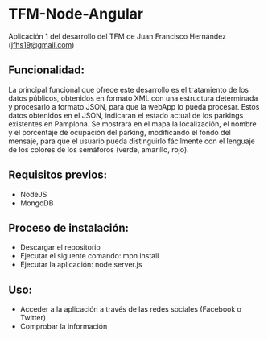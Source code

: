 # TFM-Node-Angular
Aplicación 1 del desarrollo del TFM de Juan Francisco Hernández  (jfhs19@gmail.com)

Funcionalidad:
--------------------
La principal funcional que ofrece este desarrollo es el tratamiento de los datos públicos, obtenidos en formato XML con una estructura determinada y procesarlo a formato JSON, para que la webApp lo pueda procesar.
Estos datos obtenidos en el JSON, indicaran el estado actual de los parkings existentes en Pamplona.
Se mostrará en el mapa la localización, el nombre y el porcentaje de ocupación del parking, modificando el fondo del mensaje, para que el usuario pueda distinguirlo fácilmente con el lenguaje de los colores de los semáforos (verde, amarillo, rojo).


Requisitos previos:
--------------------
+  NodeJS
+  MongoDB
  
Proceso de instalación:
--------------------
+  Descargar el repositorio
+  Ejecutar el siguente comando: mpn install
+  Ejecutar la aplicación: node server.js
  
Uso:
--------------------
+  Acceder a la aplicación a través de las redes sociales (Facebook o Twitter)
+  Comprobar la información
  
